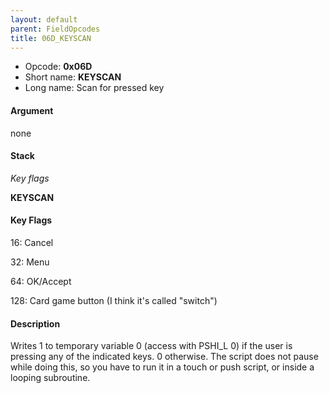 ```yaml
---
layout: default
parent: FieldOpcodes
title: 06D_KEYSCAN
---
```


-   Opcode: **0x06D**
-   Short name: **KEYSCAN**
-   Long name: Scan for pressed key

#### Argument

none

#### Stack

  
*Key flags*

**KEYSCAN**

#### Key Flags

  
16: Cancel

32: Menu

64: OK/Accept

128: Card game button (I think it's called "switch")

#### Description

Writes 1 to temporary variable 0 (access with PSHI\_L 0) if the user is pressing any of the indicated keys. 0 otherwise. The script does not pause while doing this, so you have to run it in a touch or push script, or inside a looping subroutine.
